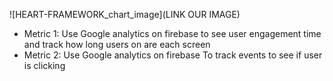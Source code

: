 ![HEART-FRAMEWORK_chart_image](LINK OUR IMAGE)

- Metric 1: Use Google analytics on firebase to see user engagement time and track how long users on are each screen
- Metric 2: Use Google analytics on firebase  To track events to see if user is clicking 
